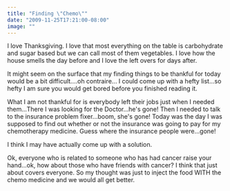 ```yaml
---
title: "Finding \"Chemo\""
date: "2009-11-25T17:21:00-08:00"
image: ""
---
```


I love Thanksgiving. I love that most everything on the table is carbohydrate and sugar based but we can call most of them vegetables. I love how the house smells the day before and I love the left overs for days after.

It might seem on the surface that my finding things to be thankful for today would be a bit difficult....oh contraire... I could come up with a hefty list...so hefty I am sure you would get bored before you finished reading it. 

What I am not thankful for is everybody left their jobs just when I needed them...There I was looking for the Doctor...he's gone! Then I needed to talk to the insurance problem fixer...boom, she's gone! Today was the day I was supposed to find out whether or not the insurance was going to pay for my chemotherapy medicine. Guess where the insurance people were...gone!

I think I may have actually come up with a solution. 

Ok, everyone who is related to someone who has had cancer raise your hand...ok, how about those who have friends with cancer? I think that just about covers everyone. 
So my thought was just to inject the food WITH the chemo medicine and we would all get better.